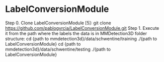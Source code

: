 # LabelConversionModule
Step 0. Clone LabelConversionModule [5]:
git clone https://github.com/pablogvrcia/LabelConversionModule.git
Step 1. Execute it from the path where the labels the data is in MMDetection3D
folder structure:
cd {path to mmdetection3d}/data/schwentine/training
./{path to LabelConversionModule}
cd {path to mmdetection3d}/data/schwentine/testing
./{path to LabelConversionModule}
